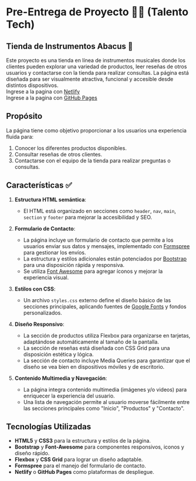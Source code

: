 # Pre-Entrega de Proyecto 👨‍💻 (Talento Tech) 
## Tienda de Instrumentos Abacus 🎷
Este proyecto es una tienda en línea de instrumentos musicales donde los clientes pueden explorar una variedad de productos, leer reseñas de otros usuarios y contactarse con la tienda para realizar consultas. La página está diseñada para ser visualmente atractiva, funcional y accesible desde distintos dispositivos.<br/>
Ingrese a la pagina con [Netlify](https://tienda-abacus.netlify.app/)<br/>
Ingrese a la pagina con [GitHub Pages](https://ivobarin.github.io/Entrega-TalentoTech/index.html)

## Propósito 
La página tiene como objetivo proporcionar a los usuarios una experiencia fluida para:
1. Conocer los diferentes productos disponibles.
2. Consultar reseñas de otros clientes.
3. Contactarse con el equipo de la tienda para realizar preguntas o consultas.

## Características ✅
1. **Estructura HTML semántica**:
   - El HTML está organizado en secciones como `header`, `nav`, `main`, `section` y `footer` para mejorar la accesibilidad y SEO.

2. **Formulario de Contacto**:
   - La página incluye un formulario de contacto que permite a los usuarios enviar sus datos y mensajes, implementado con [Formspree](https://formspree.io/) para gestionar los envíos.
   - La estructura y estilos adicionales están potenciados por [Bootstrap](https://getbootstrap.com/) para una disposición rápida y responsiva.
   - Se utiliza [Font Awesome](https://fontawesome.com/) para agregar íconos y mejorar la experiencia visual.

3. **Estilos con CSS**:
   - Un archivo `styles.css` externo define el diseño básico de las secciones principales, aplicando fuentes de [Google Fonts](https://fonts.google.com/) y fondos personalizados.

4. **Diseño Responsivo**:
   - La sección de productos utiliza Flexbox para organizarse en tarjetas, adaptándose automáticamente al tamaño de la pantalla.
   - La sección de reseñas está diseñada con CSS Grid para una disposición estética y lógica.
   - La sección de contacto incluye Media Queries para garantizar que el diseño se vea bien en dispositivos móviles y de escritorio.

5. **Contenido Multimedia y Navegación**:
   - La página integra contenido multimedia (imágenes y/o videos) para enriquecer la experiencia del usuario.
   - Una lista de navegación permite al usuario moverse fácilmente entre las secciones principales como "Inicio", "Productos" y "Contacto".

## Tecnologías Utilizadas
- **HTML5** y **CSS3** para la estructura y estilos de la página.
- **Bootstrap** y **Font-Awesome** para componentes responsivos, iconos y diseño rápido. 
- **Flexbox** y **CSS Grid** para lograr un diseño adaptable.
- **Formspree** para el manejo del formulario de contacto.
- **Netlify** o **GitHub Pages** como plataformas de despliegue.



